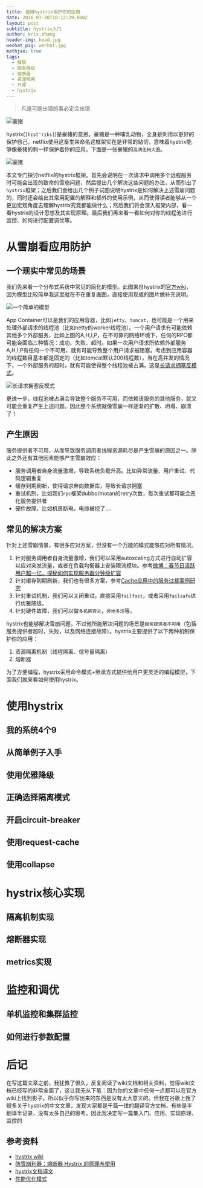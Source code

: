 ```yaml
---
title: 使用hystrix保护你的应用
date: 2016-07-30T18:12:29.000Z
layout: post
subtitle: hystrix入门
author: kris.zhang
header-img: head.jpg
wechat_pig: wechat.jpg
mathjax: true
tags:
  - 框架
  - 服务降级
  - 熔断器
  - 资源隔离
  - 开源
  - hystrix
---
```


> 凡是可能出错的事必定会出错

![豪猪](hystrix-defend-your-webapp/hystrix.png)

hystrix(`[hɪst'rɪks]`)是豪猪的意思。豪猪是一种哺乳动物，全身是刺用以更好的保护自己。netflix使用这畜生来命名这框架实在是非常的贴切，意味着hystrix能够像豪猪的刺一样保护着你的应用。下面是一张豪猪的`高清无码大图`。

![豪猪](hystrix-defend-your-webapp/豪猪.jpg)

本文专门探讨netflix的hystrix框架。首先会说明在一次请求中调用多个远程服务时可能会出现的致命的雪崩问题，然后提出几个解决这些问题的办法，从而引出了`hystrix`框架；之后我们会给出几个例子试图说明hystrix是如何解决上述雪崩问题的，同时还会给出其常用配置的解释和额外的使用示例，从而使得读者能够从一个更加宏观角度去理解hystrix究竟都能做什么；然后我们将会深入框架内部，看一看hystrix的设计思想及其实现原理。最后我们再来看一看如何对你的线程池进行监控、如何进行配置调优等。

<!-- toc -->

 # 从雪崩看应用防护

## 一个现实中常见的场景

我们先来看一个分布式系统中常见的简化的模型。此图来自hystrix的[官方wiki](https://github.com/Netflix/Hystrix/wiki)，因为模型比较简单我这里就在不在重复画图，直接使用现成的图片做补充说明。

![一个简单的模型](hystrix-defend-your-webapp/hystrix_soa1.png)

App Container可以是我们的应用容器，比如`jetty`，`tomcat`，也可能是一个用来处理外部请求的线程池（比如netty的worker线程池）。一个用户请求有可能依赖其他多个外部服务，比如上图的A,H,I,P，在不可靠的网络环境下，任何的RPC都可能会面临三种情况：成功、失败、超时。如果一次用户请求所依赖外部服务A,H,I,P有任何一个不可用，就有可能导致整个用户请求被阻塞。考虑到应用容器的线程数目基本都是固定的（比如tomcat默认200线程数），当在高并发的情况下，一个外部服务的超时，就有可能使得整个线程池被占满，这是[长请求拥塞反模式](http://tech.meituan.com/performance_tuning_pattern.html)。

![长请求拥塞反模式](hystrix-defend-your-webapp/hystrix_soa2.png)

更进一步，线程池被占满会导致整个服务不可用，而依赖该服务的其他服务，就又可能会重复产生上述问题。因此整个系统就像雪崩一样逐渐的扩散、坍塌、崩溃了！

## 产生原因

服务提供者不可用，从而导致服务调用者线程资源耗尽是产生雪崩的原因之一。除此之外还有其他因素能够产生雪崩效应：

- 服务调用者自身流量激增，导致系统负载升高。比如异常流量、用户重试、代码逻辑重复
- 缓存到期刷新，使得请求奔向数据库，导致长请求拥塞
- 重试机制，比如我们`rpc`框架dubbo/motan的retry次数，每次重试都可能会恶化服务提供者
- 硬件故障，比如机房断电，电缆被挖了....

## 常见的解决方案

针对上述雪崩情景，有很多应对方案，但没有一个万能的模式能够应对所有情况。

1. 针对服务调用者自身流量激增，我们可以采用autoscaling方式进行自动扩容以应对突发流量，或者在负载均衡器上安装限流模块。参考[微博：春节日活跃用户超一亿，探秘如何实现服务器分钟级扩容](https://yq.aliyun.com/articles/18132?spm=5176.blog7548.yqblogcon1.8.sohzos)
2. 针对缓存到期刷新，我们也有很多方案，参考[Cache应用中的服务过载案例研究](http://tech.meituan.com/avalanche-study.html)
3. 针对重试机制，我们可以关闭重试，直接采用`failfast`，或者采用`failsafe`进行优雅降级。
4. 针对硬件故障，我们可以做`多机房容灾`，`异地多活`等。

hystrix也能够解决雪崩问题，不过他所能解决问题的场景是`服务提供者不可用`（包括服务提供者超时，失败，以及网络连接故障）。hystrix主要提供了以下两种机制保护你的应用：

1. 资源隔离机制（线程隔离、信号量隔离）
2. 熔断器

为了方便编程，hystrix采用命令模式+继承方式提供给用户更灵活的编程模型，下面我们就来看如何使用hystrix。

# 使用hystrix

## 我的系统4个9

## 从简单例子入手

## 使用优雅降级

## 正确选择隔离模式

## 开启circuit-breaker

## 使用request-cache

## 使用collapse

# hystrix核心实现

## 隔离机制实现

## 熔断器实现

## metrics实现

# 监控和调优

## 单机监控和集群监控

## 如何进行参数配置

# 后记

在写这篇文章之前，我犹豫了很久，反复阅读了wiki文档和相关资料，觉得wiki文档已经写的非常全面了，这让我无从下笔：因为你的文章中任何一点都可以在官方wiki上找到影子。所以似乎你写出来的东西是没有太大意义的。但我在谷歌上搜了很多关于hystrix的中文文章，发现大家都是千篇一律的翻译官方文档，有些是半翻译半记录，没有太多自己的思考。因此我决定写一篇集入门、应用、实现原理、监控的

## 参考资料

- [hystrix wiki](https://github.com/Netflix/Hystrix/wiki)
- [防雪崩利器：熔断器 Hystrix 的原理与使用](https://github.com/Netflix/Hystrix/wiki)
- [hystrix文档译文](http://youdang.github.io/categories/%E7%BF%BB%E8%AF%91/)
- [性能优化模式](http://tech.meituan.com/performance_tuning_pattern.html)
